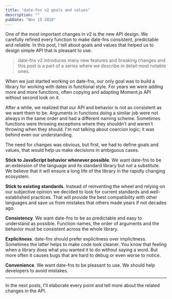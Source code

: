 ```yaml
---
title: "date-fns v2 goals and values"
description: ""
pubDate: "Nov 15 2018"
---
```


One of the most important changes in v2 is the new API design. We carefully refined every function to make date-fns consistent, predictable and reliable. In this post, I tell about goals and values that helped us to design simple API that is pleasant to use.

> date-fns v2 introduces many new features and breaking changes and this post is a part of a series where we describe in detail most notable ones.

When we just started working on date-fns, our only goal was to build a library for working with dates in functional style. For years we were adding more and more functions, often copying and adapting Moment.js API without second look on it.

After a while, we realized that our API and behavior is not as consistent as we want them to be. Arguments in functions doing a similar job were not always in the same order and had a different naming scheme. Sometimes functions were throwing exceptions where they shouldn't and weren't throwing when they should. I'm not talking about coercion logic; it was behind even our understanding.

The need for changes was obvious, but first, we had to define goals and values, that would help us make decisions in ambiguous cases.

**Stick to JavaScript behavior whenever possible**. We want date-fns to be an extension of the language and its standard library but not a substitute. We believe that it will ensure a long life of the library in the rapidly changing ecosystem.

**Stick to existing standards**. Instead of reinventing the wheel and relying on our subjective opinion we decided to look for current standards and well-established practices. That will provide the best compatibility with other languages and save us from mistakes that others made years if not decades ago.

**Consistency**. We want date-fns to be as predictable and easy to understand as possible. Function names, the order of arguments and the behavior must be consistent across the whole library.

**Explicitness**. date-fns should prefer explicitness over implicitness. Sometimes the latter helps to make code look cleaner. You know that feeling when a library does what you wanted it to do without saying a word. But more often it causes bugs that are hard to debug or even worse to notice.

**Convenience**. We want date-fns to be pleasant to use. We should help developers to avoid mistakes.

---

In the next posts, I'll elaborate every point and tell more about the related changes in the API.
